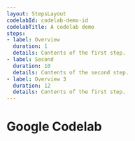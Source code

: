 ```yaml
---
layout: StepsLayout
codelabId: codelab-demo-id 
codelabTitle: A codelab demo
steps:
- label: Overview
  duration: 1
  details: Contents of the first step. 
- label: Second
  duration: 10
  details: Contents of the second step.
- label: Overview 3
  duration: 12
  details: Contents of the first step.
---
```


# Google Codelab